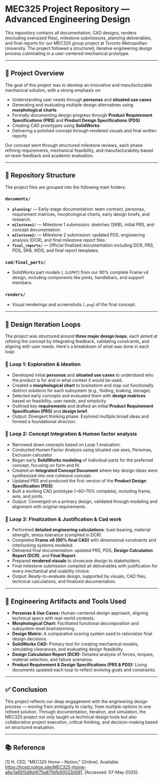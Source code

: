 # MEC325 Project Repository — Advanced Engineering Design

This repository contains all documentation, CAD designs, renders (excluding oversized files), milestone submissions, planning deliverables, and final reports for our MEC325 group project at Toronto Metropolitan University. The project followed a structured, iterative engineering design process culminating in a user-centered mechanical prototype.

---

## 📌 Project Overview

The goal of this project was to develop an innovative and manufacturable mechanical solution, with a strong emphasis on:

- Understanding user needs through **personas** and **situated use cases**
- Generating and evaluating multiple design alternatives using **morphological charts**
- Formally documenting design progress through **Product Requirement Specifications (PRS)** and **Product Design Specifications (PDS)**
- Creating CAD prototypes using **SolidWorks**
- Delivering a polished concept through rendered visuals and final written reports

Our concept went through structured milestone reviews, each phase refining requirements, mechanical feasibility, and manufacturability based on team feedback and academic evaluation.

---

## 📁 Repository Structure

The project files are grouped into the following main folders:

### `documents/`
- **`planning/`** — Early-stage documentation: team contract, personas, requirement matrices, morphological charts, early design briefs, and research.
- **`milestone1/`** — Milestone 1 submission: sketches (SKB), initial PRS, and concept documentation.
- **`milestone2/`** — Milestone 2 submission: updated PDS, engineering analysis (DCR), and final milestone report files.
- **`final_reports/`** — Official finalized documentation including DCR, PRS, PDS, SKB, WDS, and final report templates.

### `cad/final_parts/`
- SolidWorks part models (`.SLDPRT`) from our 90% complete Frame v4 design, including components like joints, handlebars, and support members.

### `renders/`
- Visual renderings and screenshots (`.png`) of the final concept. 


---

## 🔁 Design Iteration Loops

The project was structured around **three major design loops**, each aimed at refining the concept by integrating feedback, validating constraints, and aligning with user needs. Here's a breakdown of what was done in each loop:

### 🔄 Loop 1: Exploration & Ideation
- Developed initial **personas** and **situated use cases** to understand who the product is for and in what context it would be used.
- Created a **morphological chart** to brainstorm and map out functionally distinct solutions for each subsystem (e.g., folding, braking, storage).
- Selected early concepts and evaluated them with **design matrices** based on feasibility, user needs, and simplicity.
- Outlined key **requirements** and drafted an initial **Product Requirement Specification (PRS)** and **design brief**.
- Output: Divergent thinking phase. Explored multiple broad ideas and formed a foundational direction.

### 🔄 Loop 2: Concept Integration & Human factor analysis
- Narrowed down concepts based on Loop 1 evaluation.
- Conducted Human Factor Analysis using situated use ases, Personas, Exclusion calculator
- Began early **SolidWorks modeling** of individual parts for the preferred concept, focusing on form and fit.
- Created an **Integrated Concept Document** where key design ideas were synthesized into one cohesive concept.
- Updated PRS and produced the first version of the **Product Design Specification (PDS)**.
- Built a working CAD prototype (~60–70% complete), including frame, axle, and joints.
- Output: Converged on a primary design, validated through modeling and alignment with original requirements.

### 🔄 Loop 3: Finalization & Justification & Cad work
- Performed **detailed engineering calculations**: load-bearing, material strength, stress tolerance (compiled in DCR).
- Completed **Frame v6 (90% final CAD)** with dimensional constraints and interlocking systems modeled.
- Delivered final documentation: updated PRS, PDS, **Design Calculation Report (DCR)**, and **Final Report**.
- Prepared **rendered visuals** to showcase design to stakeholders.
- Final milestone submission compiled all deliverables with justification for every mechanical and usability choice.
- Output: Ready-to-evaluate design, supported by visuals, CAD files, technical calculations, and finalized documentation.

---

## 🔬 Engineering Artifacts and Tools Used

- **Personas & Use Cases:** Human-centered design approach, aligning technical specs with real-world contexts.
- **Morphological Chart:** Facilitated functional decomposition and subsystem-level brainstorming.
- **Design Matrix:** A comparative scoring system used to rationalize final design decisions.
- **SolidWorks CAD:** Primary tool for creating mechanical models, simulating clearances, and evaluating design feasibility.
- **Design Calculation Report (DCR):** Detailed analysis of forces, torques, material selection, and failure scenarios.
- **Product Requirement & Design Specifications (PRS & PDS):** Living documents updated each loop to reflect evolving goals and constraints.

---

## ✅ Conclusion

This project reflects our deep engagement with the engineering design process — moving from ambiguity to clarity, from multiple options to one refined solution. Through documentation, iteration, and simulation, the MEC325 project not only taught us technical design tools but also collaborative project execution, critical thinking, and decision-making based on structured evaluation.

---

## 📚 Reference

[1] H. CED, "MEC325 Home – Notion," [Online]. Available: https://hced.notion.site/MEC325-Home-a6e7a95f0d9d4f75a87fbfb900330691. [Accessed: 07-May-2025].

